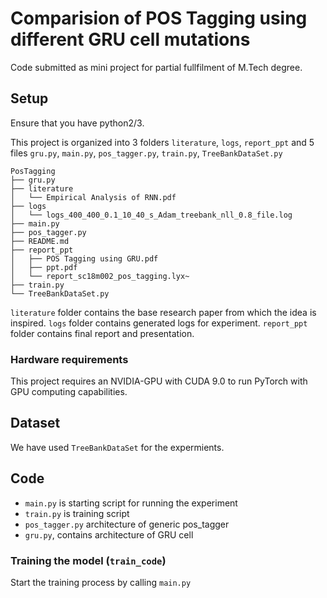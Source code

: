 # Comparision of POS Tagging using different GRU cell mutations

Code submitted as mini project for partial fullfilment of M.Tech degree.

## Setup

Ensure that you have python2/3.


This project is organized into 3 folders ```literature```, ```logs```, ```report_ppt``` and 5 files ```gru.py```, ```main.py```, ```pos_tagger.py```, ```train.py```, ```TreeBankDataSet.py```

	PosTagging
	├── gru.py
	├── literature
	│   └── Empirical Analysis of RNN.pdf
	├── logs
	│   └── logs_400_400_0.1_10_40_s_Adam_treebank_nll_0.8_file.log
	├── main.py
	├── pos_tagger.py
	├── README.md
	├── report_ppt
	│   ├── POS Tagging using GRU.pdf
	│   ├── ppt.pdf
	│   └── report_sc18m002_pos_tagging.lyx~
	├── train.py
	└── TreeBankDataSet.py

```literature``` folder contains the base research paper from which the idea is inspired.
```logs```  folder contains generated logs for experiment.
```report_ppt```  folder contains final report and presentation.



### Hardware requirements

This project requires an NVIDIA-GPU with CUDA 9.0 to run PyTorch with GPU computing capabilities. 

## Dataset

We have used  ```TreeBankDataSet``` for the expermients.


## Code
- ```main.py``` is starting script for running the experiment
- ```train.py``` is training script
- ```pos_tagger.py``` architecture of generic pos_tagger
- ```gru.py```, contains architecture of GRU cell



### Training the model (```train_code```)
	
Start the training process by calling ```main.py```
